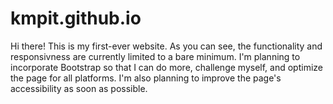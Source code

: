# kmpit.github.io
Hi there! 
This is my first-ever website. As you can see, the functionality and responsivness are currently limited to a bare minimum. 
I'm planning to incorporate Bootstrap so that I can do more, challenge myself, and optimize the page for all platforms. 
I'm also planning to improve the page's accessibility as soon as possible.
